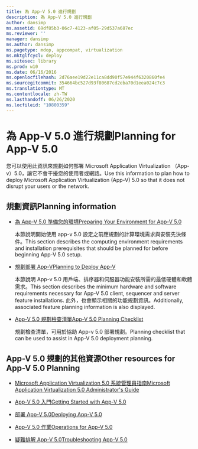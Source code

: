 ```yaml
---
title: 為 App-V 5.0 進行規劃
description: 為 App-V 5.0 進行規劃
author: dansimp
ms.assetid: 69df85b3-06c7-4123-af05-29d537a687ec
ms.reviewer: ''
manager: dansimp
ms.author: dansimp
ms.pagetype: mdop, appcompat, virtualization
ms.mktglfcycl: deploy
ms.sitesec: library
ms.prod: w10
ms.date: 06/16/2016
ms.openlocfilehash: 2d76aee19d22e11ca8dd90f57e944f6320860fe4
ms.sourcegitcommit: 354664bc527d93f80687cd2eba70d1eea024c7c3
ms.translationtype: MT
ms.contentlocale: zh-TW
ms.lasthandoff: 06/26/2020
ms.locfileid: "10800359"
---
```

# <span data-ttu-id="8dbdd-103">為 App-V 5.0 進行規劃</span><span class="sxs-lookup"><span data-stu-id="8dbdd-103">Planning for App-V 5.0</span></span>


<span data-ttu-id="8dbdd-104">您可以使用此資訊來規劃如何部署 Microsoft Application Virtualization （App-v）5.0，讓它不會干擾您的使用者或網路。</span><span class="sxs-lookup"><span data-stu-id="8dbdd-104">Use this information to plan how to deploy Microsoft Application Virtualization (App-V) 5.0 so that it does not disrupt your users or the network.</span></span>

## <span data-ttu-id="8dbdd-105">規劃資訊</span><span class="sxs-lookup"><span data-stu-id="8dbdd-105">Planning information</span></span>


-   [<span data-ttu-id="8dbdd-106">為 App-V 5.0 準備您的環境</span><span class="sxs-lookup"><span data-stu-id="8dbdd-106">Preparing Your Environment for App-V 5.0</span></span>](preparing-your-environment-for-app-v-50.md)

    <span data-ttu-id="8dbdd-107">本節說明開始使用 app-v 5.0 設定之前應規劃的計算環境需求與安裝先決條件。</span><span class="sxs-lookup"><span data-stu-id="8dbdd-107">This section describes the computing environment requirements and installation prerequisites that should be planned for before beginning App-V 5.0 setup.</span></span>

-   [<span data-ttu-id="8dbdd-108">規劃部署 App-V</span><span class="sxs-lookup"><span data-stu-id="8dbdd-108">Planning to Deploy App-V</span></span>](planning-to-deploy-app-v.md)

    <span data-ttu-id="8dbdd-109">本節說明 App-v 5.0 用戶端、排序器和伺服器功能安裝所需的最低硬體和軟體需求。</span><span class="sxs-lookup"><span data-stu-id="8dbdd-109">This section describes the minimum hardware and software requirements necessary for App-V 5.0 client, sequencer and server feature installations.</span></span> <span data-ttu-id="8dbdd-110">此外，也會顯示相關的功能規劃資訊。</span><span class="sxs-lookup"><span data-stu-id="8dbdd-110">Additionally, associated feature planning information is also displayed.</span></span>

-   [<span data-ttu-id="8dbdd-111">App-V 5.0 規劃檢查清單</span><span class="sxs-lookup"><span data-stu-id="8dbdd-111">App-V 5.0 Planning Checklist</span></span>](app-v-50-planning-checklist.md)

    <span data-ttu-id="8dbdd-112">規劃檢查清單，可用於協助 App-v 5.0 部署規劃。</span><span class="sxs-lookup"><span data-stu-id="8dbdd-112">Planning checklist that can be used to assist in App-V 5.0 deployment planning.</span></span>






## <a href="" id="other-resources-for-app-v-5-0-planning-"></a><span data-ttu-id="8dbdd-113">App-V 5.0 規劃的其他資源</span><span class="sxs-lookup"><span data-stu-id="8dbdd-113">Other resources for App-V 5.0 Planning</span></span>


-   [<span data-ttu-id="8dbdd-114">Microsoft Application Virtualization 5.0 系統管理員指南</span><span class="sxs-lookup"><span data-stu-id="8dbdd-114">Microsoft Application Virtualization 5.0 Administrator's Guide</span></span>](microsoft-application-virtualization-50-administrators-guide.md)

-   [<span data-ttu-id="8dbdd-115">App-V 5.0 入門</span><span class="sxs-lookup"><span data-stu-id="8dbdd-115">Getting Started with App-V 5.0</span></span>](getting-started-with-app-v-50--rtm.md)

-   [<span data-ttu-id="8dbdd-116">部署 App-V 5.0</span><span class="sxs-lookup"><span data-stu-id="8dbdd-116">Deploying App-V 5.0</span></span>](deploying-app-v-50.md)

-   [<span data-ttu-id="8dbdd-117">App-V 5.0 作業</span><span class="sxs-lookup"><span data-stu-id="8dbdd-117">Operations for App-V 5.0</span></span>](operations-for-app-v-50.md)

-   [<span data-ttu-id="8dbdd-118">疑難排解 App-V 5.0</span><span class="sxs-lookup"><span data-stu-id="8dbdd-118">Troubleshooting App-V 5.0</span></span>](troubleshooting-app-v-50.md)

 

 





